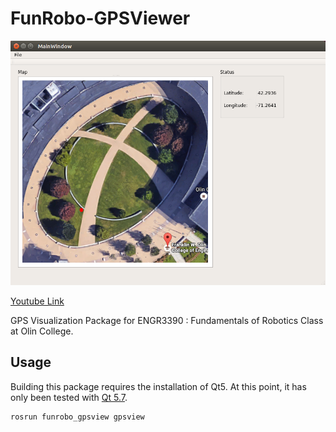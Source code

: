 # FunRobo-GPSViewer

![Demo](images/demo.png)

[Youtube Link](https://youtu.be/bQEJf5G_3pw)

GPS Visualization Package for ENGR3390 : Fundamentals of Robotics Class at Olin College.

## Usage

Building this package requires the installation of Qt5.
At this point, it has only been tested with [Qt 5.7](https://www.qt.io/qt5-7/).

```bash
rosrun funrobo_gpsview gpsview
```
